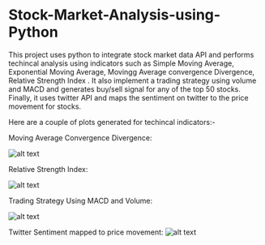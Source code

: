 # Stock-Market-Analysis-using-Python
This project uses python to integrate stock market data API and performs techincal analysis using indicators such as Simple Moving Average, Exponential Moving Average, Movingg Average convergence Divergence, Relative Strength Index . It also implement a trading strategy using volume and MACD and generates buy/sell signal for any of the top 50 stocks. Finally, it uses twitter API and maps the sentiment on twitter to the price movement for stocks.

Here are a couple of plots generated for techincal indicators:-

Moving Average Convergence Divergence:

![alt text](https://github.com/mihird94/Stock-Market-Analysis-using-Python/blob/master/macd.png)

Relative Strength Index:

![alt text](https://github.com/mihird94/Stock-Market-Analysis-using-Python/blob/master/RSI.png)


Trading Strategy Using MACD and Volume:

![alt text](https://github.com/mihird94/Stock-Market-Analysis-using-Python/blob/master/trading_strategy.png)

Twitter Sentiment mapped to price movement:
![alt text](https://github.com/mihird94/Stock-Market-Analysis-using-Python/blob/master/twitter_sentiment.png)
